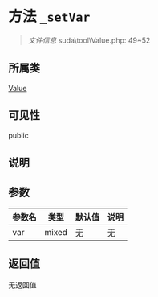 # 方法 `_setVar`

> *文件信息* suda\tool\Value.php: 49~52

## 所属类 

[Value](../Value.md)

## 可见性

public

## 说明



## 参数


| 参数名 | 类型 | 默认值 | 说明 |
|--------|-----|-------|-------|
| var |  mixed | 无 | 无 |



## 返回值

无返回值
